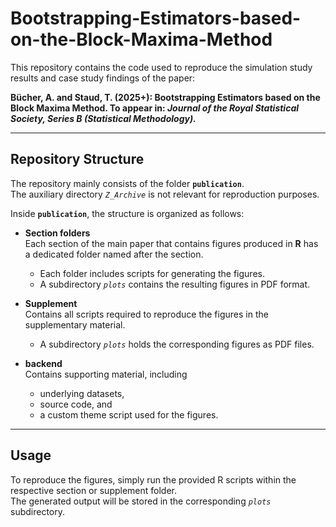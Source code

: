 # Bootstrapping-Estimators-based-on-the-Block-Maxima-Method


<!---
 **Attention: The scripts are mostly not standalone as a High Performance Cluster was used!** 
--->
This repository contains the code used to reproduce the simulation study results and case study findings of the paper:

**Bücher, A. and Staud, T. (2025+): Bootstrapping Estimators based on the Block Maxima Method. To appear in: *Journal of the Royal Statistical Society, Series B (Statistical Methodology).***

---

## Repository Structure

The repository mainly consists of the folder **`publication`**.  
The auxiliary directory *`Z_Archive`* is not relevant for reproduction purposes.  

Inside **`publication`**, the structure is organized as follows:

- **Section folders**  
  Each section of the main paper that contains figures produced in **R** has a dedicated folder named after the section.  
  - Each folder includes scripts for generating the figures.  
  - A subdirectory *`plots`* contains the resulting figures in PDF format.

- **Supplement**  
  Contains all scripts required to reproduce the figures in the supplementary material.  
  - A subdirectory *`plots`* holds the corresponding figures as PDF files.

- **backend**  
  Contains supporting material, including  
  - underlying datasets,  
  - source code, and  
  - a custom theme script used for the figures.

---

## Usage

To reproduce the figures, simply run the provided R scripts within the respective section or supplement folder.  
The generated output will be stored in the corresponding *`plots`* subdirectory.

<!---

-   **src**: Contains both the R- and Rcpp source code for the simulation study

-   **data**: Contains data generated by scripts of processing nature. **Attention**: raw data generated by the HPC is not uploaded as it would exceed the data storage capacity.

-   **results**: Contains the various plots produced.

-   **scripts**: Contains the various scripts used to generate/process data and plots.

    -   subfolders indicate simulation sub-studies which needed computational power aided by a High Performance Cluster (HPC) (provided by *ZIM: Heinrich-Heine University Dusseldorf*; for which we are grateful)
    -   R-scripts sent to the HPC need to be modified by hand to correct pathing
    -   raw data generated by the bash files sent to the HPC need to be generated by the user as they occupy too much disk space
    -   data not taking too much space can be found in the *data* subfolders
--->